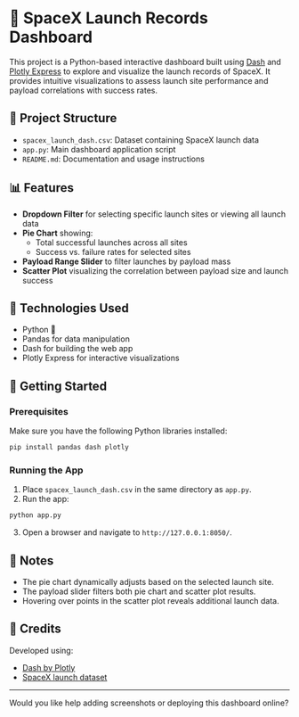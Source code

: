 # 🚀 SpaceX Launch Records Dashboard

This project is a Python-based interactive dashboard built using [Dash](https://dash.plotly.com/) and [Plotly Express](https://plotly.com/python/plotly-express/) to explore and visualize the launch records of SpaceX. It provides intuitive visualizations to assess launch site performance and payload correlations with success rates.

## 📁 Project Structure

- `spacex_launch_dash.csv`: Dataset containing SpaceX launch data
- `app.py`: Main dashboard application script
- `README.md`: Documentation and usage instructions

## 📊 Features

- **Dropdown Filter** for selecting specific launch sites or viewing all launch data
- **Pie Chart** showing:
  - Total successful launches across all sites
  - Success vs. failure rates for selected sites
- **Payload Range Slider** to filter launches by payload mass
- **Scatter Plot** visualizing the correlation between payload size and launch success

## 🔧 Technologies Used

- Python 🐍
- Pandas for data manipulation
- Dash for building the web app
- Plotly Express for interactive visualizations

## 🚀 Getting Started

### Prerequisites

Make sure you have the following Python libraries installed:

```bash
pip install pandas dash plotly
```

### Running the App

1. Place `spacex_launch_dash.csv` in the same directory as `app.py`.
2. Run the app:

```bash
python app.py
```

3. Open a browser and navigate to `http://127.0.0.1:8050/`.

## 📌 Notes

- The pie chart dynamically adjusts based on the selected launch site.
- The payload slider filters both pie chart and scatter plot results.
- Hovering over points in the scatter plot reveals additional launch data.

## 🙌 Credits

Developed using:
- [Dash by Plotly](https://dash.plotly.com/)
- [SpaceX launch dataset](https://www.kaggle.com/datasets)

---

Would you like help adding screenshots or deploying this dashboard online?

